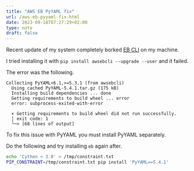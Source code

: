 ```yaml
---
title: "AWS EB PyYAML fix"
url: /aws-eb-pyyaml-fix.html
date: 2023-09-18T07:27:29+02:00
type: note
draft: false
---
```


Recent update of my system completely borked [EB CLI](https://docs.aws.amazon.com/elasticbeanstalk/latest/dg/eb-cli3-install-advanced.html)
on my machine.

I tried installing it with `pip install awsebcli --upgrade --user` and it failed.

The error was the following.

```text
Collecting PyYAML<6.1,>=5.3.1 (from awsebcli)
  Using cached PyYAML-5.4.1.tar.gz (175 kB)
  Installing build dependencies ... done
  Getting requirements to build wheel ... error
  error: subprocess-exited-with-error
  
  × Getting requirements to build wheel did not run successfully.
  │ exit code: 1
  ╰─> [68 lines of output]
```

To fix this issue with PyYAML you must install PyYAML separately.

Do the following and try installing `eb` again after.

```sh
echo 'Cython < 3.0' > /tmp/constraint.txt
PIP_CONSTRAINT=/tmp/constraint.txt pip install 'PyYAML==5.4.1'
```
